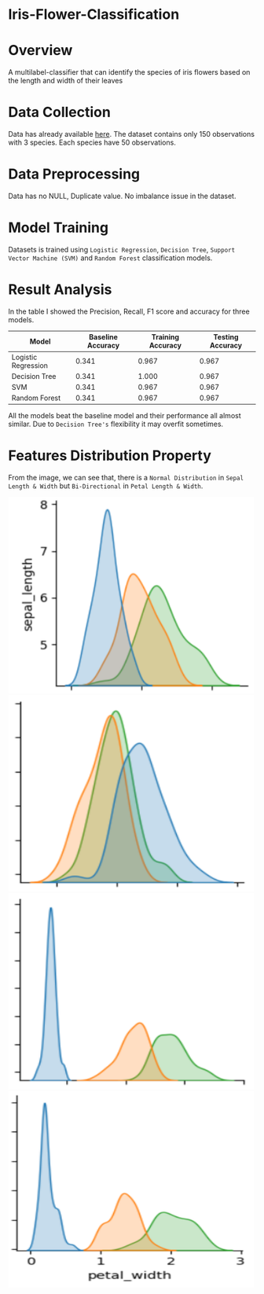 # Iris-Flower-Classification

# Overview
A multilabel-classifier that can identify the species of iris flowers based on the length and width of their leaves


# Data Collection

Data has already available [here](https://www.kaggle.com/datasets/arshid/iris-flower-dataset). The dataset contains only 150 observations with 3 species. Each species have 50 observations.


# Data Preprocessing

Data has no NULL, Duplicate value. No imbalance issue in the dataset.

# Model Training

Datasets is trained using `Logistic Regression`, `Decision Tree`, `Support Vector Machine (SVM)` and `Random Forest` classification models. 


# Result Analysis
In the table I showed the Precision, Recall, F1 score and  accuracy for three models.
<table>
<thead>
    <tr>
      <th>Model</th>
      <th>Baseline Accuracy</th>
      <th>Training Accuracy</th>
      <th>Testing Accuracy</th>
    </tr>      
  </thead>
<tbody>
  <tr>
    <td>Logistic Regression</td>
    <td>0.341</td>
    <td>0.967</td>
    <td>0.967</td>
  </tr>

  <tr>
    <td>Decision Tree</td>
    <td>0.341</td>
    <td>1.000</td>
    <td>0.967</td>
  </tr>

  <tr>
    <td>SVM</td>
    <td>0.341</td>
    <td>0.967</td>
    <td>0.967</td>
  </tr>

  <tr>
    <td>Random Forest</td>
    <td>0.341</td>
    <td>0.967</td>
    <td>0.967</td>
  </tr>
  </tbody>
</table>

All the models beat the baseline model and their performance all almost similar. Due to `Decision Tree's` flexibility it may overfit sometimes.


# Features Distribution Property

From the image, we can see that, there is a `Normal Distribution` in `Sepal Length & Width` but `Bi-Directional` in `Petal Length & Width`.

<img src="image/sepal_length.PNG" alt="sepal length" style="width:500px;height:400px;"> </br>
<img src="image/sepal_width.PNG" alt="sepal width" style="width:500px;height:400px;"> </br>
<img src="image/petal_length.PNG" alt="petal length" style="width:500px;height:400px;"> </br>
<img src="image/petal_width.PNG" alt="petal width" style="width:500px;height:400px;"> </br>


